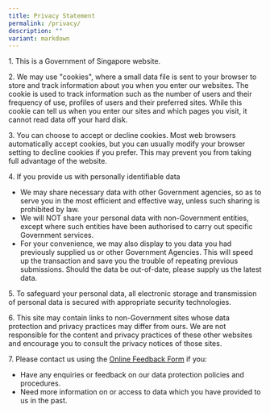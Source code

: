 ```yaml
---
title: Privacy Statement
permalink: /privacy/
description: ""
variant: markdown
---
```

1\. This is a Government of Singapore website.

2\. We may use "cookies", where a small data file is sent to your browser to store and track information about you when you enter our websites. The cookie is used to track information such as the number of users and their frequency of use, profiles of users and their preferred sites. While this cookie can tell us when you enter our sites and which pages you visit, it cannot read data off your hard disk.

3\. You can choose to accept or decline cookies. Most web browsers automatically accept cookies, but you can usually modify your browser setting to decline cookies if you prefer. This may prevent you from taking full advantage of the website.

4\. If you provide us with personally identifiable data
* We may share necessary data with other Government agencies, so as to serve you in the most efficient and effective way, unless such sharing is prohibited by law.
* We will NOT share your personal data with non-Government entities, except where such entities have been authorised to carry out specific Government services.
* For your convenience, we may also display to you data you had previously supplied us or other Government Agencies. This will speed up the transaction and save you the trouble of repeating previous submissions. Should the data be out-of-date, please supply us the latest data.
	

5\.  To safeguard your personal data, all electronic storage and transmission of personal data is secured with appropriate security technologies.


6\.  This site may contain links to non-Government sites whose data protection and privacy practices may differ from ours. We are not responsible for the content and privacy practices of these other websites and encourage you to consult the privacy notices of those sites.


7\.  Please contact us using the [Online Feedback Form](https://go.gov.sg/ebscselfhelpportal) if you:
* Have any enquiries or feedback on our data protection policies and procedures.
* Need more information on or access to data which you have provided to us in the past.